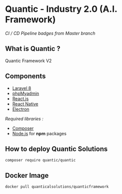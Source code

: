 # Quantic - Industry 2.0 (A.I. Framework)

<i>CI / CD Pipeline badges from Master branch</i>


<h2>What is Quantic ?</h2>

Quantic Framework V2
 
<h2>Components</h2>
<ul>
    <li><a href="https://laravel.com/" target="_blank">Laravel 8</a></li>
    <li><a href="https://www.phpmyadmin.net/" target="_blank">phpMyadmin</a></li>
    <li><a href="https://fr.reactjs.org/" target="_blank">React.js</a></li>
    <li><a href="https://reactnative.dev/" target="_blank">React Native</a></li>
    <li><a href="https://www.electronjs.org/" target="_blank">Electron</a></li>
</ul>

<i>Required libraries :</i>
<ul>
    <li><a href="https://getcomposer.org/" target="_blank">Composer</a></li>
    <li><a href="https://nodejs.org/en/" target="_blank">Node.js</a> for <b>npm</b> packages</li>
</ul>

<h2>How to deploy Quantic Solutions</h2>

<pre><code>composer require quantic/quantic</code></pre>

<h2>Docker Image</h2>

<pre><code>docker pull quanticalsolutions/quanticframework</code></pre>
